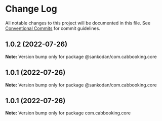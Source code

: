 # Change Log

All notable changes to this project will be documented in this file.
See [Conventional Commits](https://conventionalcommits.org) for commit guidelines.

## 1.0.2 (2022-07-26)

**Note:** Version bump only for package @sankodan/com.cabbooking.core





## 1.0.1 (2022-07-26)

**Note:** Version bump only for package @sankodan/com.cabbooking.core





## 1.0.1 (2022-07-26)

**Note:** Version bump only for package com.cabbooking.core
